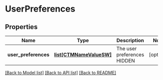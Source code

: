 # UserPreferences

## Properties
Name | Type | Description | Notes
------------ | ------------- | ------------- | -------------
**user_preferences** | [**list[CTMNameValueSW]**](CTMNameValueSW.md) | The user preferences HIDDEN | [optional] 

[[Back to Model list]](../README.md#documentation-for-models) [[Back to API list]](../README.md#documentation-for-api-endpoints) [[Back to README]](../README.md)

